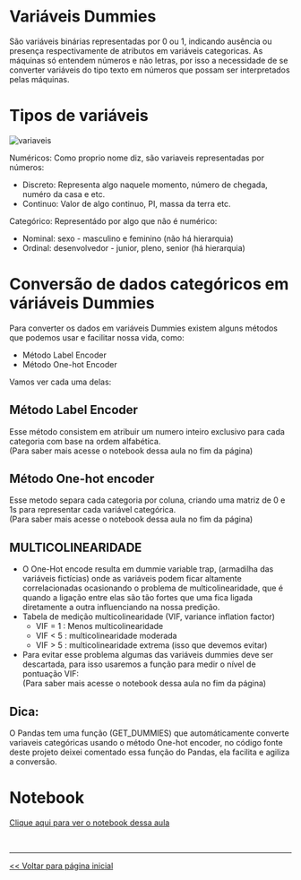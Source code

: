 # Variáveis Dummies

São variáveis binárias representadas por 0 ou 1, indicando ausência ou presença respectivamente de atributos em variáveis categoricas. As máquinas só entendem números e não letras, por isso a necessidade de se converter variáveis do tipo texto em números que possam ser interpretados pelas máquinas.  

# Tipos de variáveis

![variaveis](https://user-images.githubusercontent.com/115194365/212817323-822179a9-966b-4092-8da0-643c96fe3b86.png)<br>

Numéricos: Como proprio nome diz, são variaveis representadas por números:
   * Discreto: Representa algo naquele momento, número de chegada, numéro da casa e etc.
   * Continuo: Valor de algo continuo, PI, massa da terra etc.

Categórico: Representádo por algo que não é numérico:
   * Nominal: sexo - masculino e feminino (não há hierarquia)
   * Ordinal: desenvolvedor - junior, pleno, senior (há hierarquia)

# Conversão de dados categóricos em váriáveis Dummies
Para converter os dados em variáveis Dummies existem alguns métodos que podemos usar e facilitar nossa vida, como:

   * Método Label Encoder
   * Método One-hot Encoder

Vamos ver cada uma delas:

## Método Label Encoder
Esse método consistem em atribuir um numero inteiro exclusivo para cada categoria com base na ordem alfabética.<br>
(Para saber mais acesse o notebook dessa aula no fim da página)

## Método One-hot encoder
Esse metodo separa cada categoria por coluna, criando uma matriz de 0 e 1s para representar cada variável categórica.<br>
(Para saber mais acesse o notebook dessa aula no fim da página)

## MULTICOLINEARIDADE

   * O One-Hot encode resulta em dummie variable trap, (armadilha das variáveis fictícias) onde as variáveis podem ficar altamente correlacionadas ocasionando o problema de multicolinearidade, que é quando a ligação entre elas são tão fortes que uma fica ligada diretamente a outra influenciando na nossa predição. <br>
   * Tabela de medição multicolinearidade (VIF, variance inflation factor)
        - VIF = 1 : Menos multicolinearidade
        - VIF < 5 : multicolinearidade moderada
        - VIF > 5 : multicolinearidade extrema (isso que devemos evitar)
   * Para evitar esse problema algumas das variáveis dummies deve ser descartada, para isso usaremos a função para medir o nível de pontuação VIF:<br>
(Para saber mais acesse o notebook dessa aula no fim da página)

## Dica:
O Pandas tem uma função (GET_DUMMIES) que automáticamente converte variaveis categóricas usando o método One-hot encoder, no código fonte deste projeto deixei comentado essa função do Pandas, ela facilita e agiliza a conversão.

# Notebook
[Clique aqui para ver o notebook dessa aula](https://github.com/dev-daniel-amorim/DS-Variaveis_Dummies/blob/main/Label%20e%20one-hot%20encoder.ipynb)

<br>
<hr>

[<< Voltar para página inicial](https://github.com/dev-daniel-amorim)
